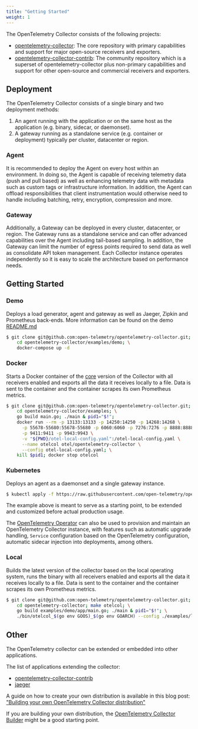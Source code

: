 ```yaml
---
title: "Getting Started"
weight: 1
---
```


The OpenTelemetry Collector consists of the following projects:

- [opentelemetry-collector](https://github.com/open-telemetry/opentelemetry-collector):
  The core repository with primary capabilities and support for major
  open-source receivers and exporters.
- [opentelemetry-collector-contrib](https://github.com/open-telemetry/opentelemetry-collector-contrib):
  The community repository which is a superset of opentelemetry-collector plus
  non-primary capabilities and support for other open-source and commercial
  receivers and exporters.

## Deployment

The OpenTelemetry Collector consists of a single binary and two deployment methods:

1. An agent running with the application or on the same host as the application
(e.g. binary, sidecar, or daemonset).
2. A gateway running as a standalone service (e.g. container or deployment)
typically per cluster, datacenter or region.

### Agent

It is recommended to deploy the Agent on every host within an environment. In
doing so, the Agent is capable of receiving telemetry data (push and pull
based) as well as enhancing telemetry data with metadata such as custom tags or
infrastructure information. In addition, the Agent can offload responsibilities
that client instrumentation would otherwise need to handle including batching,
retry, encryption, compression and more.

### Gateway

Additionally, a Gateway can be deployed in every cluster, datacenter, or region.
The Gateway runs as a standalone service and can offer advanced capabilities
over the Agent including tail-based sampling. In addition, the Gateway can
limit the number of egress points required to send data as well as consolidate
API token management. Each Collector instance operates independently so it is
easy to scale the architecture based on performance needs.

## Getting Started

### Demo

Deploys a load generator, agent and gateway as well as Jaeger, Zipkin and
Prometheus back-ends. More information can be found on the demo
[README.md](https://github.com/open-telemetry/opentelemetry-collector/tree/main/examples/demo)

```bash
$ git clone git@github.com:open-telemetry/opentelemetry-collector.git; \
    cd opentelemetry-collector/examples/demo; \
    docker-compose up -d
```

### Docker

Starts a Docker container of the
[core](https://github.com/open-telemetry/opentelemetry-collector)
version of the Collector with all receivers enabled and exports all the data it
receives locally to a file. Data is sent to the container and the container
scrapes its own Prometheus metrics.

```bash
$ git clone git@github.com:open-telemetry/opentelemetry-collector.git; \
    cd opentelemetry-collector/examples; \
    go build main.go; ./main & pid1="$!";
    docker run --rm -p 13133:13133 -p 14250:14250 -p 14268:14268 \
      -p 55678-55680:55678-55680 -p 6060:6060 -p 7276:7276 -p 8888:8888 \
      -p 9411:9411 -p 9943:9943 \
      -v "${PWD}/otel-local-config.yaml":/otel-local-config.yaml \
      --name otelcol otel/opentelemetry-collector \
      --config otel-local-config.yaml; \
    kill $pid1; docker stop otelcol
```

### Kubernetes

Deploys an agent as a daemonset and a single gateway instance.

```bash
$ kubectl apply -f https://raw.githubusercontent.com/open-telemetry/opentelemetry-collector/master/examples/k8s/otel-config.yaml
```

The example above is meant to serve as a starting point, to be extended and
customized before actual production usage.

The [OpenTelemetry
Operator](https://github.com/open-telemetry/opentelemetry-operator) can also be
used to provision and maintain an OpenTelemetry Collector instance, with
features such as automatic upgrade handling, `Service` configuration based on
the OpenTelemetry configuration, automatic sidecar injection into deployments,
among others.

### Local

Builds the latest version of the collector based on the local operating system,
runs the binary with all receivers enabled and exports all the data it receives
locally to a file. Data is sent to the container and the container scrapes its own
Prometheus metrics.

```bash
$ git clone git@github.com:open-telemetry/opentelemetry-collector.git; \
    cd opentelemetry-collector; make otelcol; \
    go build examples/demo/app/main.go; ./main & pid1="$!"; \
    ./bin/otelcol_$(go env GOOS)_$(go env GOARCH) --config ./examples/local/otel-config.yaml; kill $pid1
```

## Other

The OpenTelemetry collector can be extended or embedded into other applications.

The list of applications extending the collector:

- [opentelemetry-collector-contrib](https://github.com/open-telemetry/opentelemetry-collector-contrib)
- [jaeger](https://github.com/jaegertracing/jaeger/tree/master/cmd/opentelemetry)

A guide on how to create your own distribution is available in this blog post:
["Building your own OpenTelemetry Collector distribution"](https://medium.com/p/42337e994b63)

If you are building your own distribution, the [OpenTelemetry Collector
Builder](https://github.com/observatorium/opentelemetry-collector-builder)
might be a good starting point.
